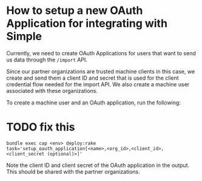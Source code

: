 # How to setup a new OAuth Application for integrating with Simple

Currently, we need to create OAuth Applications for users that want to send us data through the `/import` API.

Since our partner organizations are trusted machine clients in this case, we create and send them a client ID and secret
that is used for the client credential flow needed for the import API. We also create a machine user associated with these
organizations.

To create a machine user and an OAuth application, run the following:

# TODO fix this
```shell
bundle exec cap <env> deploy:rake task='setup_oauth_application[<name>,<org_id>,<client_id>,<client_secret (optional)>]'
```

Note the client ID and client secret of the OAuth application in the output. This should be shared with the partner organizations.
